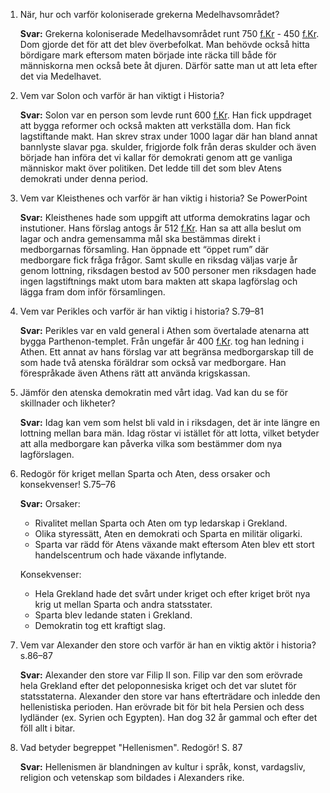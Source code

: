 1. När, hur och varför koloniserade grekerna Medelhavsområdet?

   **Svar:** Grekerna koloniserade Medelhavsområdet runt 750 [f.Kr](http://f.Kr) - 450 [f.Kr](http://f.Kr). Dom gjorde det för att det blev överbefolkat. Man behövde också hitta bördigare mark eftersom maten började inte räcka till både för människorna men också bete åt djuren. Därför satte man ut att leta efter det via Medelhavet.

2. Vem var Solon och varför är han viktigt i Historia?

   **Svar:** Solon var en person som levde runt 600 [f.Kr](http://f.Kr). Han fick uppdraget att bygga reformer och också makten att verkställa dom. Han fick lagstiftande makt. Han skrev strax under 1000 lagar där han bland annat bannlyste slavar pga. skulder, frigjorde folk från deras skulder och även började han införa det vi kallar för demokrati genom att ge vanliga människor makt över politiken. Det ledde till det som blev Atens demokrati under denna period.

3. Vem var Kleisthenes och varför är han viktig i historia? Se PowerPoint

   **Svar:** Kleisthenes hade som uppgift att utforma demokratins lagar och instutioner. Hans förslag antogs år 512 [f.Kr](http://f.Kr). Han sa att alla beslut om lagar och andra gemensamma mål ska bestämmas direkt i medborgarnas församling. Han öppnade ett “öppet rum” där medborgare fick fråga frågor. Samt skulle en riksdag väljas varje år genom lottning, riksdagen bestod av 500 personer men riksdagen hade ingen lagstiftnings makt utom bara makten att skapa lagförslag och lägga fram dom inför församlingen.

4. Vem var Perikles och varför är han viktig i historia? S.79–81

   **Svar:** Perikles var en vald general i Athen som övertalade atenarna att bygga Parthenon-templet. Från ungefär år 400 [f.Kr](http://f.Kr). tog han ledning i Athen. Ett annat av hans förslag var att begränsa medborgarskap till de som hade två atenska föräldrar som också var medborgare. Han förespråkade även Athens rätt att använda krigskassan.

5. Jämför den atenska demokratin med vårt idag. Vad kan du se för skillnader och likheter?

   **Svar:** Idag kan vem som helst bli vald in i riksdagen, det är inte längre en lottning mellan bara män. Idag röstar vi istället för att lotta, vilket betyder att alla medborgare kan påverka vilka som bestämmer dom nya lagförslagen.

6. Redogör för kriget mellan Sparta och Aten, dess orsaker och konsekvenser! S.75–76

   **Svar:** Orsaker:

   * Rivalitet mellan Sparta och Aten om typ ledarskap i Grekland.
   * Olika styressätt, Aten en demokrati och Sparta en militär oligarki.
   * Sparta var rädd för Atens växande makt eftersom Aten blev ett stort handelscentrum och hade växande inflytande.

   Konsekvenser:

   * Hela Grekland hade det svårt under kriget och efter kriget bröt nya krig ut mellan Sparta och andra statsstater.
   * Sparta blev ledande staten i Grekland.
   * Demokratin tog ett kraftigt slag.

7. Vem var Alexander den store och varför är han en viktig aktör i historia? s.86–87

   **Svar:** Alexander den store var Filip II son. Filip var den som erövrade hela Grekland efter det peloponnesiska kriget och det var slutet för statsstaterna. Alexander den store var hans efterträdare och inledde den hellenistiska perioden. Han erövrade bit för bit hela Persien och dess lydländer (ex. Syrien och Egypten). Han dog 32 år gammal och efter det föll allt i bitar.

8. Vad betyder begreppet "Hellenismen". Redogör! S. 87

   **Svar:** Hellenismen är blandningen av kultur i språk, konst, vardagsliv, religion och vetenskap som bildades i Alexanders rike.
